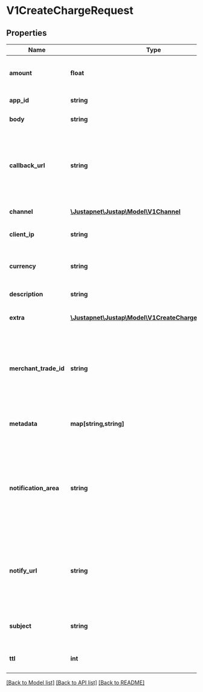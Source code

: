 # V1CreateChargeRequest

## Properties
Name | Type | Description | Notes
------------ | ------------- | ------------- | -------------
**amount** | **float** | [REQUIRED] 订单金额，单位元， 如 0.01 | 
**app_id** | **string** | [REQUIRED] 应用 id | 
**body** | **string** | [REQUIRED] 服务明细 | 
**callback_url** | **string** | [OPTIONAL] 回调地址，如不传则使用 APP 设置中的回调地址。若都为空，则无法跳回原页面 | 
**channel** | [**\Justapnet\Justap\Model\V1Channel**](V1Channel.md) | [REQUIRED] 渠道名称 | 
**client_ip** | **string** | [REQUIRED] 客户端机器 IP | 
**currency** | **string** | 货币单位。国内收单机构仅支持 CNY | [default to 'CNY']
**description** | **string** | [OPTIONAL] 交易描述 | 
**extra** | [**\Justapnet\Justap\Model\V1CreateChargeRequestExtra**](V1CreateChargeRequestExtra.md) | [OPTIONAL] 各支付渠道元数据 | [optional] 
**merchant_trade_id** | **string** | [REQUIRED] 客户系统的交易单号（订单号），必须在应用下唯一。长度不超过30个字符 | 
**metadata** | **map[string,string]** | [OPTIONAL] 订单元数据，原样返回 | [optional] 
**notification_area** | **string** | [OPTIONAL] 接受通知服务器所在区域，为确保消息能够送达，请选择服务器所在国家的国家码。如不填默认为 CN | [default to 'CN']
**notify_url** | **string** | [OPTIONAL] 通知地址，如不传则使用 APP 设置中的通知地址。若都为空，则不发送通知 | 
**subject** | **string** | [REQUIRED] 物品或服务名称（交易标题） | 
**ttl** | **int** | [OPTIONAL] 订单超时时间，单位秒 | 

[[Back to Model list]](../README.md#documentation-for-models) [[Back to API list]](../README.md#documentation-for-api-endpoints) [[Back to README]](../README.md)


